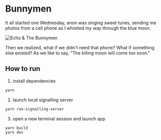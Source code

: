 # Bunnymen

It all started one Wednesday, anon was singing sweet tunes, sending me photos
from a cell phone as I whistled my way through the blue moon.

![Echo & The Bunnymen](https://i.imgur.com/fWrGalQ.jpg)

Then we realized, what if we didn't need that phone? What if something else
existed? As we like to say, "The killing moon will come too soon."

## How to run

1) install dependencies
```bash
yarn
```

2) launch local signalling server

```bash
yarn run-signalling-server
```

3) open a new terminal session and launch app
```bash
yarn build
yarn dev
```
